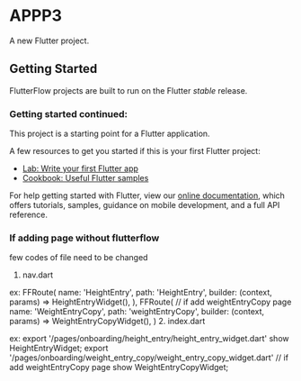 # APPP3

A new Flutter project.

## Getting Started

FlutterFlow projects are built to run on the Flutter _stable_ release.

### Getting started continued:

This project is a starting point for a Flutter application.

A few resources to get you started if this is your first Flutter project:

- [Lab: Write your first Flutter app](https://flutter.dev/docs/get-started/codelab)
- [Cookbook: Useful Flutter samples](https://flutter.dev/docs/cookbook)

For help getting started with Flutter, view our
[online documentation](https://flutter.dev/docs), which offers tutorials,
samples, guidance on mobile development, and a full API reference.

### If adding page without flutterflow
few codes of file need to be changed
1. nav.dart

ex:
            FFRoute(
              name: 'HeightEntry',
              path: 'HeightEntry',
              builder: (context, params) => HeightEntryWidget(),
            ),
            FFRoute( // if add weightEntryCopy page
              name: 'WeightEntryCopy',
              path: 'weightEntryCopy',
              builder: (context, params) => WeightEntryCopyWidget(),
            )
2. index.dart

ex:
            export '/pages/onboarding/height_entry/height_entry_widget.dart'
                show HeightEntryWidget;
            export '/pages/onboarding/weight_entry_copy/weight_entry_copy_widget.dart' // if add weightEntryCopy page
                show WeightEntryCopyWidget;
